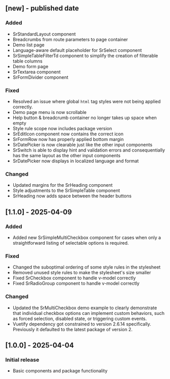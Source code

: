 ## [new] - published date
### Added
- SrStandardLayout component
- Breadcrumbs from route parameters to page container
- Demo list page
- Language-aware default placeholder for SrSelect component
- SrSimpleTableFilterTd component to simplify the creation of filterable table columns
- Demo form page
- SrTextarea component
- SrFormDivider component

### Fixed
- Resolved an issue where global `html` tag styles were not being applied correctly.
- Demo page menu is now scrollable
- Help button & breadcrumb container no longer takes up space when empty
- Style rule scope now includes package version
- SrEditIcon component now contains the correct icon
- SrFormRow now has properly applied bottom margin
- SrDatePicker is now clearable just like the other input components
- SrSwitch is able to display hint and validation errors and consequentially has the same layout as the other input components
- SrDatePicker now displays in localized language and format

### Changed
- Updated margins for the SrHeading component
- Style adjustments to the SrSimpleTable component
- SrHeading now adds space between the header buttons


## [1.1.0] - 2025-04-09
### Added
- Added new SrSimpleMultiCheckbox component for cases when only a straightforward listing of selectable options is required.

### Fixed
- Changed the suboptimal ordering of some style rules in the stylesheet
- Removed unused style rules to make the stylesheet's size smaller
- Fixed SrCheckbox component to handle v-model correctly
- Fixed SrRadioGroup component to handle v-model correctly

### Changed
- Updated the SrMultiCheckbox demo example to clearly demonstrate that individual checkbox options can implement custom behaviors, such as forced selection, disabled state, or triggering custom events.
- Vuetify dependency got constrained to version 2.6.14 specifically. Previously it defaulted to the latest package of version 2.

## [1.0.0] - 2025-04-04
### Initial release
- Basic components and package functionality
